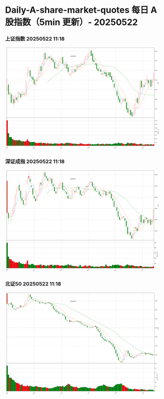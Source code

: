 
# Daily-A-share-market-quotes 每日 A 股指数（5min 更新）- 20250522

### 上证指数 20250522 11:18
![](./fig/2025/5/20250522-sh000001.png)

### 深证成指 20250522 11:18
![](./fig/2025/5/20250522-sz399001.png)

### 北证50 20250522 11:18
![](./fig/2025/5/20250522-bj899050.png)
